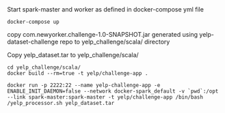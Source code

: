 ## 

Start spark-master and worker as defined in docker-compose yml file
```
docker-compose up
```

copy com.newyorker.challenge-1.0-SNAPSHOT.jar generated using yelp-dataset-challenge repo to yelp_challenge/scala/ directory

Copy yelp_dataset.tar to yelp_challenge/scala/

```
cd yelp_challenge/scala/
docker build --rm=true -t yelp/challenge-app .
```

```
docker run -p 2222:22 --name yelp-challenge-app -e ENABLE_INIT_DAEMON=false --network docker-spark_default -v `pwd`:/opt --link spark-master:spark-master -t yelp/challenge-app /bin/bash /yelp_processor.sh yelp_dataset.tar
```
